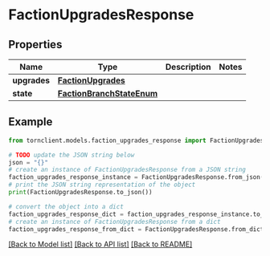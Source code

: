 # FactionUpgradesResponse


## Properties

Name | Type | Description | Notes
------------ | ------------- | ------------- | -------------
**upgrades** | [**FactionUpgrades**](FactionUpgrades.md) |  | 
**state** | [**FactionBranchStateEnum**](FactionBranchStateEnum.md) |  | 

## Example

```python
from tornclient.models.faction_upgrades_response import FactionUpgradesResponse

# TODO update the JSON string below
json = "{}"
# create an instance of FactionUpgradesResponse from a JSON string
faction_upgrades_response_instance = FactionUpgradesResponse.from_json(json)
# print the JSON string representation of the object
print(FactionUpgradesResponse.to_json())

# convert the object into a dict
faction_upgrades_response_dict = faction_upgrades_response_instance.to_dict()
# create an instance of FactionUpgradesResponse from a dict
faction_upgrades_response_from_dict = FactionUpgradesResponse.from_dict(faction_upgrades_response_dict)
```
[[Back to Model list]](../README.md#documentation-for-models) [[Back to API list]](../README.md#documentation-for-api-endpoints) [[Back to README]](../README.md)


